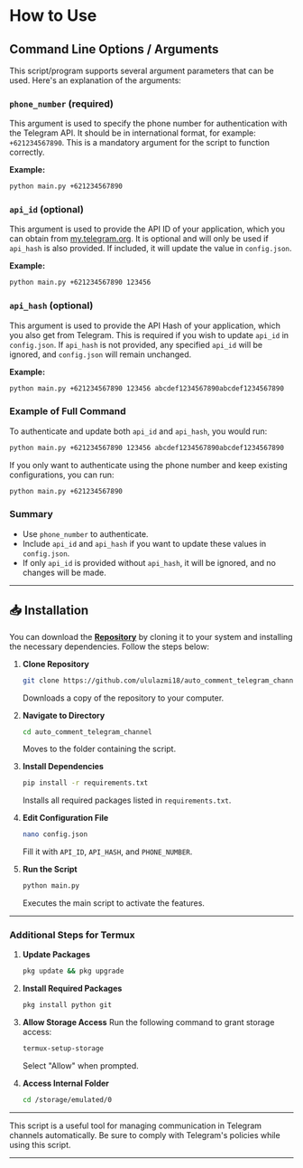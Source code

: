 # How to Use

## Command Line Options / Arguments

This script/program supports several argument parameters that can be used. Here's an explanation of the arguments:

### `phone_number` (required)
This argument is used to specify the phone number for authentication with the Telegram API. It should be in international format, for example: `+621234567890`. This is a mandatory argument for the script to function correctly.

**Example:**  
```bash
python main.py +621234567890
```

### `api_id` (optional)
This argument is used to provide the API ID of your application, which you can obtain from [my.telegram.org](https://my.telegram.org/). It is optional and will only be used if `api_hash` is also provided. If included, it will update the value in `config.json`.

**Example:**  
```bash
python main.py +621234567890 123456
```

### `api_hash` (optional)
This argument is used to provide the API Hash of your application, which you also get from Telegram. This is required if you wish to update `api_id` in `config.json`. If `api_hash` is not provided, any specified `api_id` will be ignored, and `config.json` will remain unchanged.

**Example:**  
```bash
python main.py +621234567890 123456 abcdef1234567890abcdef1234567890
```

### Example of Full Command
To authenticate and update both `api_id` and `api_hash`, you would run:
```bash
python main.py +621234567890 123456 abcdef1234567890abcdef1234567890
```

If you only want to authenticate using the phone number and keep existing configurations, you can run:
```bash
python main.py +621234567890
```

### Summary
- Use `phone_number` to authenticate.
- Include `api_id` and `api_hash` if you want to update these values in `config.json`.
- If only `api_id` is provided without `api_hash`, it will be ignored, and no changes will be made.

---

## 📥 Installation

You can download the [**Repository**](https://github.com/username/repo) by cloning it to your system and installing the necessary dependencies. Follow the steps below:

1. **Clone Repository**
   ```bash
   git clone https://github.com/ululazmi18/auto_comment_telegram_channel.git
   ```
   Downloads a copy of the repository to your computer.

2. **Navigate to Directory**
   ```bash
   cd auto_comment_telegram_channel
   ```
   Moves to the folder containing the script.

3. **Install Dependencies**
   ```bash
   pip install -r requirements.txt
   ```
   Installs all required packages listed in `requirements.txt`.

4. **Edit Configuration File**
   ```bash
   nano config.json
   ```
   Fill it with `API_ID`, `API_HASH`, and `PHONE_NUMBER`.

5. **Run the Script**
   ```bash
   python main.py
   ```
   Executes the main script to activate the features.

---

### Additional Steps for Termux

1. **Update Packages**
   ```bash
   pkg update && pkg upgrade
   ```

2. **Install Required Packages**
   ```bash
   pkg install python git
   ```

3. **Allow Storage Access**
   Run the following command to grant storage access:
   ```bash
   termux-setup-storage
   ```
   Select "Allow" when prompted.

4. **Access Internal Folder**
   ```bash
   cd /storage/emulated/0
   ```

---

This script is a useful tool for managing communication in Telegram channels automatically. Be sure to comply with Telegram's policies while using this script.

---
